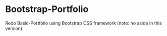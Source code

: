 # Bootstrap-Portfolio
Redo Basic-Portfolio using Bootstrap CSS framework (note: no aside in this version)

